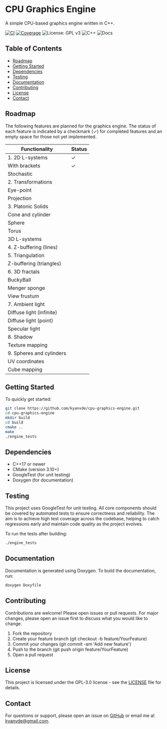 # CPU Graphics Engine

A simple CPU-based graphics engine written in C++.

[![CI](https://github.com/kyanvde/cpu-graphics-engine/actions/workflows/ci.yml/badge.svg)](https://github.com/kyanvde/cpu-graphics-engine/actions/workflows/ci.yml)
[![Coverage](https://coveralls.io/repos/github/kyanvde/cpu-graphics-engine/badge.svg?branch=main)](https://coveralls.io/github/kyanvde/cpu-graphics-engine?branch=main)
![License: GPL v3](https://img.shields.io/badge/License-GPLv3-blue.svg)
![C++](https://img.shields.io/badge/language-C++17-blue.svg)
![Docs](https://img.shields.io/badge/docs-Doxygen-blue.svg)

## Table of Contents

- [Roadmap](#roadmap)
- [Getting Started](#getting-started)
- [Dependencies](#dependencies)
- [Testing](#testing)
- [Documentation](#documentation)
- [Contributing](#contributing)
- [License](#license)
- [Contact](#contact)

## Roadmap

The following features are planned for the graphics engine. The status of each feature is indicated by a checkmark (✓)
for completed features and an empty space for those not yet implemented.

| Functionality            | Status |
|--------------------------|--------|
| 1. 2D L-systems          | ✓      |
| With brackets            | ✓      |
| Stochastic               |        |
| 2. Transformations       |        |
| Eye-point                |        |
| Projection               |        |
| 3. Platonic Solids       |        |
| Cone and cylinder        |        |
| Sphere                   |        |
| Torus                    |        |
| 3D L-systems             |        |
| 4. Z-buffering (lines)   |        |
| 5. Triangulation         |        |
| Z-buffering (triangles)  |        |
| 6. 3D fractals           |        |
| BuckyBall                |        |
| Menger sponge            |        |
| View frustum             |        |
| 7. Ambient light         |        |
| Diffuse light (infinite) |        |
| Diffuse light (point)    |        |
| Specular light           |        |
| 8. Shadow                |        |
| Texture mapping          |        |
| 9. Spheres and cylinders |        |
| UV coordinates           |        |
| Cube mapping             |        |

## Getting Started

To quickly get started:

```sh
git clone https://github.com/kyanvde/cpu-graphics-engine.git
cd cpu-graphics-engine
mkdir build
cd build
cmake ..
make
./engine_tests
```

## Dependencies

- C++17 or newer
- CMake (version 3.10+)
- GoogleTest (for unit testing)
- Doxygen (for documentation)

## Testing

This project uses GoogleTest for unit testing. All core components should be covered by automated tests to ensure
correctness and reliability. The aim is to achieve high test coverage across the codebase, helping to catch regressions
early and maintain code quality as the project evolves.

To run the tests after building:

```sh
./engine_tests
```

## Documentation

Documentation is generated using Doxygen. To build the documentation, run:

```sh
doxygen Doxyfile
```

## Contributing

Contributions are welcome! Please open issues or pull requests. For major changes, please open an issue first to discuss
what you would like to change.

1. Fork the repository
2. Create your feature branch (git checkout -b feature/YourFeature)
3. Commit your changes (git commit -am 'Add new feature')
4. Push to the branch (git push origin feature/YourFeature)
5. Open a pull request

## License

This project is licensed under the GPL-3.0 license - see
the [LICENSE](https://github.com/kyanvde/cpu-graphics-engine/blob/main/LICENSE) file for details.

## Contact

For questions or support, please open an issue on [GitHub](https://github.com/kyanvde/cpu-graphics-engine/issues) or
email me
at [kyanvde@gmail.com](mailto:kyanvde@gmail.com).